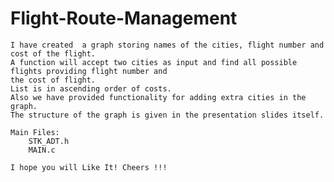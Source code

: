 # Flight-Route-Management

    I have created  a graph storing names of the cities, flight number and cost of the flight.
    A function will accept two cities as input and find all possible flights providing flight number and 
    the cost of flight.
    List is in ascending order of costs.	
    Also we have provided functionality for adding extra cities in the graph.
    The structure of the graph is given in the presentation slides itself.
    
    Main Files:
        STK_ADT.h
        MAIN.c
        
    I hope you will Like It! Cheers !!!
    
    
